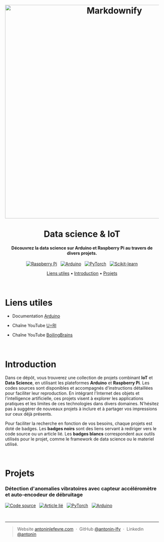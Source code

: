 
<h1 align="center">
  <br>
  <a href="http://www.amitmerchant.com/electron-markdownify"><img src="images/background.png" alt="Markdownify" width="700"></a>
  <br><br>
  Data science & IoT
  <br>
</h1>

<h4 align="center">Découvrez la data science sur Arduino et Raspberry Pi au travers de divers projets.</h4>

<p align="center">
 <a href="https://"><img src="https://img.shields.io/badge/Raspberry_Pi-FFF?logo=raspberry+pi&logoColor=C51A4A" alt="Raspberry Pi"></a>
 &nbsp;
 <a href="https://"><img src="https://img.shields.io/badge/Arduino-FFF?logo=arduino" alt="Arduino"></a>
 &nbsp;
 <a href="https://"><img src="https://img.shields.io/badge/PyTorch-FFF?logo=pytorch" alt="PyTorch"></a>
 &nbsp;
 <a href="https://"><img src="https://img.shields.io/badge/Scikit--learn-FFF?logo=scikitlearn" alt="Scikit-learn"></a>
</p>

<p align="center">
  <a href="#liens-utiles">Liens utiles</a> •
  <a href="#introduction">Introduction</a> •
  <a href="#projets">Projets</a>
</p>

<br>

# Liens utiles

- Documentation [Arduino](https://docs.arduino.cc/?_gl=1*q1xbuk*_ga*MTE1NjQ3NzM5Mi4xNjI5OTk4MDM0*_ga_NEXN8H46L5*MTYzMTIyMDEzMy4xMi4xLjE2MzEyMjAxMzMuMA..)

- Chaîne YouTube [U=RI](https://www.youtube.com/channel/UCVqx3vXNghSqUcVg2nmegYA) <br>

- Chaîne YouTube [BoilingBrains](https://www.youtube.com/channel/UCKAzZCVzqkdvxX6VLTwyVMQ) <br>

<br>

# Introduction

Dans ce dépôt, vous trouverez une collection de projets combinant **IoT** et **Data Science**, en utilisant les plateformes **Arduino** et **Raspberry Pi**. Les codes sources sont disponibles et accompagnés d'instructions détaillées pour faciliter leur reproduction. En intégrant l'Internet des objets et l'intelligence artificielle, ces projets visent à explorer les applications pratiques et les limites de ces technologies dans divers domaines. N'hésitez pas à suggérer de nouveaux projets à inclure et à partager vos impressions sur ceux déjà présents.

Pour faciliter la recherche en fonction de vos besoins, chaque projets est doté de badges. Les **badges noirs** sont des liens servant à rediriger vers le code source ou un article lié. Les **badges blancs** correspondent aux outils utilisés pour le projet, comme le framework de data science ou le materiel utilisé. 

<br>

# Projets

### Détection d'anomalies vibratoires avec capteur accéléromètre et auto-encodeur de débruitage
[![Code source](https://img.shields.io/badge/Code_source-000?logo=Visual+Studio+Code)](Projets/Anomalies_vibratoires_accelerometre_AE_debruitage/streamlit_real_time_interface.py) &nbsp; [![Article lié](https://img.shields.io/badge/Article_lié-000?logo=Medium)](https://medium.com/@antoninlefevre45/auto-encodeur-de-débruitage-pour-la-détection-danomalies-vibratoires-117d2ad3a94b) &nbsp; [![PyTorch](https://img.shields.io/badge/PyTorch-FFF?logo=pytorch)](https://) &nbsp;  [![Arduino](https://img.shields.io/badge/Arduino-FFF?logo=Arduino)](https://)


<br>

---

> Website [antoninlefevre.com](https://antonin-lfv.github.io) &nbsp;&middot;&nbsp;
> GitHub [@antonin-lfv](https://github.com/antonin-lfv) &nbsp;&middot;&nbsp;
> Linkedin [@antonin](https://www.linkedin.com/in/antonin-lefevre-0110)


